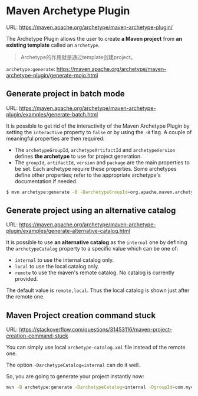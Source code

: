 # Maven Archetype Plugin

URL: https://maven.apache.org/archetype/maven-archetype-plugin/

The Archetype Plugin allows the user to create **a Maven project** from **an existing template** called an `archetype`.

> Archetype的作用就是通过template创建project。


`archetype:generate`: https://maven.apache.org/archetype/maven-archetype-plugin/generate-mojo.html

## Generate project in batch mode

URL: https://maven.apache.org/archetype/maven-archetype-plugin/examples/generate-batch.html

It is possible to get rid of the interactivity of the Maven Archetype Plugin by setting the `interactive` property to `false` or by using the `-B` flag. A couple of meaningful properties are then required:

- The `archetypeGroupId`, `archetypeArtifactId` and `archetypeVersion` defines **the archetype** to use for project generation.
- The `groupId`, `artifactId`, `version` and `package` are the main properties to be set. Each archetype require these properties. Some archetypes define other properties; refer to the appropriate archetype's documentation if needed.

```bash
$ mvn archetype:generate -B -DarchetypeGroupId=org.apache.maven.archetypes -DarchetypeArtifactId=maven-archetype-quickstart -DarchetypeVersion=1.1 -DgroupId=com.company -DartifactId=project -Dversion=1.0-SNAPSHOT -Dpackage=com.company.project
```

## Generate project using an alternative catalog

URL: https://maven.apache.org/archetype/maven-archetype-plugin/examples/generate-alternative-catalog.html

It is possible to use **an alternative catalog** as the `internal` one by defining the `archetypeCatalog` property to a specific value which can be one of:

- `internal` to use the internal catalog only.
- `local` to use the local catalog only.
- `remote` to use the maven's remote catalog. No catalog is currently provided.

The default value is `remote,local`. Thus the local catalog is shown just after the remote one.

## Maven Project creation command stuck

URL: https://stackoverflow.com/questions/31453116/maven-project-creation-command-stuck

You can simply use local `archetype-catalog.xml` file instead of the remote one.

The option `-DarchetypeCatalog=internal` can do it well.

So, you are going to generate your project instantly now:

```bash
mvn -B archetype:generate -DarchetypeCatalog=internal -DgroupId=com.mycompany.app -DartifactId=my-app
```


